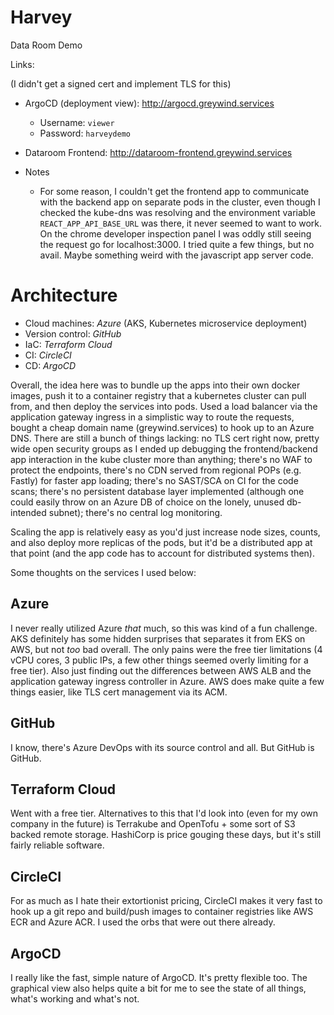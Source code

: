 # Harvey
Data Room Demo

Links:

(I didn't get a signed cert and implement TLS for this)
- ArgoCD (deployment view): http://argocd.greywind.services
  - Username: `viewer`
  - Password: `harveydemo`
- Dataroom Frontend: http://dataroom-frontend.greywind.services

- Notes
  - For some reason, I couldn't get the frontend app to communicate with the backend app on separate pods in the cluster,
    even though I checked the kube-dns was resolving and the environment variable `REACT_APP_API_BASE_URL` was there, it never
    seemed to want to work. On the chrome developer inspection panel I was oddly still seeing the request go for localhost:3000.
    I tried quite a few things, but no avail. Maybe something weird with the javascript app server code.


# Architecture

- Cloud machines: *Azure* (AKS, Kubernetes microservice deployment)
- Version control: *GitHub*
- IaC: *Terraform Cloud*
- CI: *CircleCI*
- CD: *ArgoCD*

Overall, the idea here was to bundle up the apps into their own docker images, push it to a container registry that a kubernetes cluster can pull from, and then deploy the services into pods. Used a load balancer via the application gateway ingress in a simplistic way to route the requests, bought a cheap domain name (greywind.services) to hook up to an Azure DNS. There are still a bunch of things lacking: no TLS cert right now, pretty wide open security groups as I ended up debugging the frontend/backend app interaction in the kube cluster more than anything; there's no WAF to protect the endpoints, there's no CDN served from regional POPs (e.g. Fastly) for faster app loading; there's no SAST/SCA on CI for the code scans; there's no persistent database layer implemented (although one could easily throw on an Azure DB of choice on the lonely, unused db-intended subnet); there's no central log monitoring.

Scaling the app is relatively easy as you'd just increase node sizes, counts, and also deploy more replicas of the pods, but it'd be a distributed app at that point (and the app code has to account for distributed systems then).

Some thoughts on the services I used below:

## Azure
I never really utilized Azure *that* much, so this was kind of a fun challenge. AKS definitely has some hidden surprises that separates it from EKS on AWS, but not _too_ bad overall. The only pains were the free tier limitations (4 vCPU cores, 3 public IPs, a few other things seemed overly limiting for a free tier). Also just finding out the differences between AWS ALB and the application gateway ingress controller in Azure. AWS does make quite a few things easier, like TLS cert management via its ACM.

## GitHub
I know, there's Azure DevOps with its source control and all. But GitHub is GitHub.

## Terraform Cloud
Went with a free tier. Alternatives to this that I'd look into (even for my own company in the future) is Terrakube and OpenTofu + some sort of S3 backed remote storage. HashiCorp is price gouging these days, but it's still fairly reliable software.

## CircleCI
For as much as I hate their extortionist pricing, CircleCI makes it very fast to hook up a git repo and build/push images to container registries like AWS ECR and Azure ACR. I used the orbs that were out there already.

## ArgoCD
I really like the fast, simple nature of ArgoCD. It's pretty flexible too. The graphical view also helps quite a bit for me to see the state of all things, what's working and what's not.
